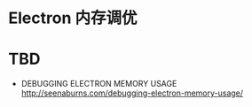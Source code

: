 # Electron 内存调优

# TBD

- DEBUGGING ELECTRON MEMORY USAGE http://seenaburns.com/debugging-electron-memory-usage/
